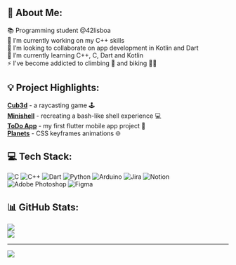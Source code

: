 ## 💫 About Me:
📚 Programming student @42lisboa<br>
🔭 I’m currently working on my C++ skills<br>
👯 I’m looking to collaborate on app development in Kotlin and Dart<br>
🌱 I’m currently learning C++, C, Dart and Kotlin<br>
⚡ I've become addicted to climbing 🧗 and biking 🚴🏻

## 💡 Project Highlights:
[**Cub3d**](https://github.com/Ribas13/Cub3d) - a raycasting game 🕹️<br>
[**Minishell**](https://github.com/Ribas13/minishell) - recreating a bash-like shell experience 💻<br>
[**ToDo App**](https://github.com/Ribas13/Flutter_to_do_app) - my first flutter mobile app project 📱<br>
[**Planets**](https://github.com/Ribas13/planets_CSS) - CSS keyframes animations 🌐<br>

## 💻 Tech Stack:
![C](https://img.shields.io/badge/c-%2300599C.svg?style=for-the-badge&logo=c&logoColor=white) ![C++](https://img.shields.io/badge/c++-%2300599C.svg?style=for-the-badge&logo=c%2B%2B&logoColor=white) ![Dart](https://img.shields.io/badge/dart-%230175C2.svg?style=for-the-badge&logo=dart&logoColor=white) ![Python](https://img.shields.io/badge/python-3670A0?style=for-the-badge&logo=python&logoColor=ffdd54) ![Arduino](https://img.shields.io/badge/-Arduino-00979D?style=for-the-badge&logo=Arduino&logoColor=white) ![Jira](https://img.shields.io/badge/jira-%230A0FFF.svg?style=for-the-badge&logo=jira&logoColor=white) ![Notion](https://img.shields.io/badge/Notion-%23000000.svg?style=for-the-badge&logo=notion&logoColor=white) ![Adobe Photoshop](https://img.shields.io/badge/adobe%20photoshop-%2331A8FF.svg?style=for-the-badge&logo=adobe%20photoshop&logoColor=white) ![Figma](https://img.shields.io/badge/figma-%23F24E1E.svg?style=for-the-badge&logo=figma&logoColor=white)

## 📊 GitHub Stats:
![](https://github-readme-stats.vercel.app/api?username=Ribas13&theme=dark&hide_border=false&include_all_commits=false&count_private=false)<br/>
![](https://github-readme-streak-stats.herokuapp.com/?user=Ribas13&theme=dark&hide_border=false)<br/>
<!-- ![](https://github-readme-stats.vercel.app/api/top-langs/?username=Ribas13&theme=dark&hide_border=false&include_all_commits=false&count_private=false&layout=compact) -->

---
[![](https://visitcount.itsvg.in/api?id=Ribas13&icon=0&color=9)](https://visitcount.itsvg.in)

<!-- Proudly created with GPRM ( https://gprm.itsvg.in ) -->
